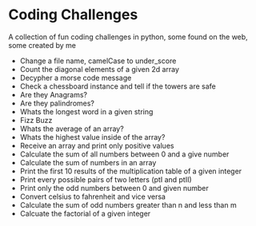 # Coding Challenges
A collection of fun coding challenges in python, some found on the web, some created by me

- Change a file name, camelCase to under_score
- Count the diagonal elements of a given 2d array
- Decypher a morse code message
- Check a chessboard instance and tell if the towers are safe
- Are they Anagrams?
- Are they palindromes?
- Whats the longest word in a given string
- Fizz Buzz
- Whats the average of an array?
- Whats the highest value inside of the array?
- Receive an array and print only positive values
- Calculate the sum of all numbers between 0 and a give number
- Calculate the sum of numbers in an array
- Print the first 10 results of the multiplication table of a given integer
- Print every possible pairs of two letters (ptI and ptII)
- Print only the odd numbers between 0 and given number
- Convert celsius to fahrenheit and vice versa
- Calculate the sum of odd numbers greater than n and less than m
- Calcuate the factorial of a given integer

